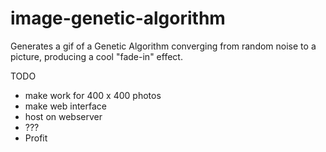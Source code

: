 # image-genetic-algorithm

Generates a gif of a Genetic Algorithm converging from random noise to a picture, producing a cool "fade-in" effect.

TODO

- make work for 400 x 400 photos
- make web interface
- host on webserver
- ???
- Profit
